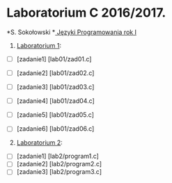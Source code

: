 # Laboratorium C 2016/2017.

*S. Sokołowski
*[ Języki Programowania rok I ](http://sigma.ug.edu.pl/~stefan/Dydaktyka/JezProg/)

1. [Laboratorium 1](lab1):
* [ ] [zadanie1] [lab01/zad01.c]
* [ ] [zadanie2] [lab01/zad02.c]
* [ ] [zadanie3] [lab01/zad03.c]
* [ ] [zadanie4] [lab01/zad04.c]
* [ ] [zadanie5] [lab01/zad05.c]
* [ ] [zadanie6] [lab01/zad06.c]


2. [Laboratorium 2](lab2):
* [ ] [zadanie1] [lab2/program1.c]
* [ ] [zadanie2] [lab2/program2.c]
* [ ] [zadanie3] [lab2/program3.c]
